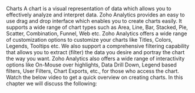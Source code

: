 Charts
A chart is a visual representation of data which allows you to effectively analyze and interpret data. Zoho Analytics provides an easy to use drag and drop interface which enables you to create charts easily. It supports a wide range of chart types such as Area, Line, Bar, Stacked, Pie, Scatter, Combination, Funnel, Web etc.
Zoho Analytics offers a wide range of customization options to customize your charts like Titles, Colors, Legends, Tooltips etc. We also support a comprehensive filtering capability that allows you to extract (filter) the data you desire and portray the chart the way you want.
Zoho Analytics also offers a wide range of interactivity options like On-Mouse over highlights, Data Drill Down, Legend based filters, User Filters, Chart Exports, etc., for those who access the chart.
Watch the below video to get a quick overview on creating charts.
In this chapter we will discuss the following: